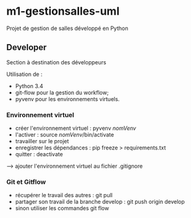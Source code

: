 # m1-gestionsalles-uml
Projet de gestion de salles développé en Python

## Developer
Section à destination des développeurs

Utilisation de :
- Python 3.4
- git-flow pour la gestion du workflow;
- pyvenv pour les environnements virtuels.

### Environnement virtuel
- créer l'environnement virtuel : pyvenv _nomVenv_
- l'activer : source _nomVenv_/bin/activate
- travailler sur le projet
- enregistrer les dépendances : pip freeze > requirements.txt
- quitter : deactivate

--> ajouter l'environnement virtuel au fichier .gitignore

### Git et Gitflow
- récupérer le travail des autres : git pull
- partager son travail de la branche develop : git push origin develop
- sinon utiliser les commandes git flow

